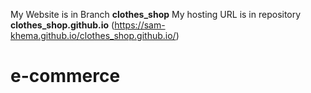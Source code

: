 My Website is in Branch <b>clothes_shop</b>
My hosting URL is in repository <b>clothes_shop.github.io</b> (https://sam-khema.github.io/clothes_shop.github.io/)
# e-commerce
